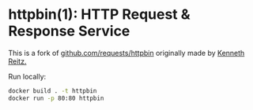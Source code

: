 # httpbin(1): HTTP Request & Response Service

This is a fork of [github.com/requests/httpbin](https://github.com/requests/httpbin)
originally made by [Kenneth Reitz.](http://kennethreitz.org/)

Run locally:
```sh
docker build . -t httpbin
docker run -p 80:80 httpbin
```
